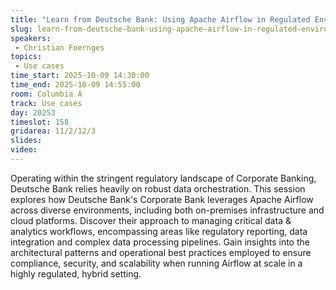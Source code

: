 ```yaml
---
title: "Learn from Deutsche Bank: Using Apache Airflow in Regulated Environments"
slug: learn-from-deutsche-bank-using-apache-airflow-in-regulated-environments
speakers:
 - Christian Foernges
topics:
 - Use cases
time_start: 2025-10-09 14:30:00
time_end: 2025-10-09 14:55:00
room: Columbia A
track: Use cases
day: 20253
timeslot: 158
gridarea: 11/2/12/3
slides:
video: 
---
```


Operating within the stringent regulatory landscape of Corporate Banking, Deutsche Bank relies heavily on robust data orchestration. This session explores how Deutsche Bank's Corporate Bank leverages Apache Airflow across diverse environments, including both on-premises infrastructure and cloud platforms. Discover their approach to managing critical data & analytics workflows, encompassing areas like regulatory reporting, data integration and complex data processing pipelines. Gain insights into the architectural patterns and operational best practices employed to ensure compliance, security, and scalability when running Airflow at scale in a highly regulated, hybrid setting.